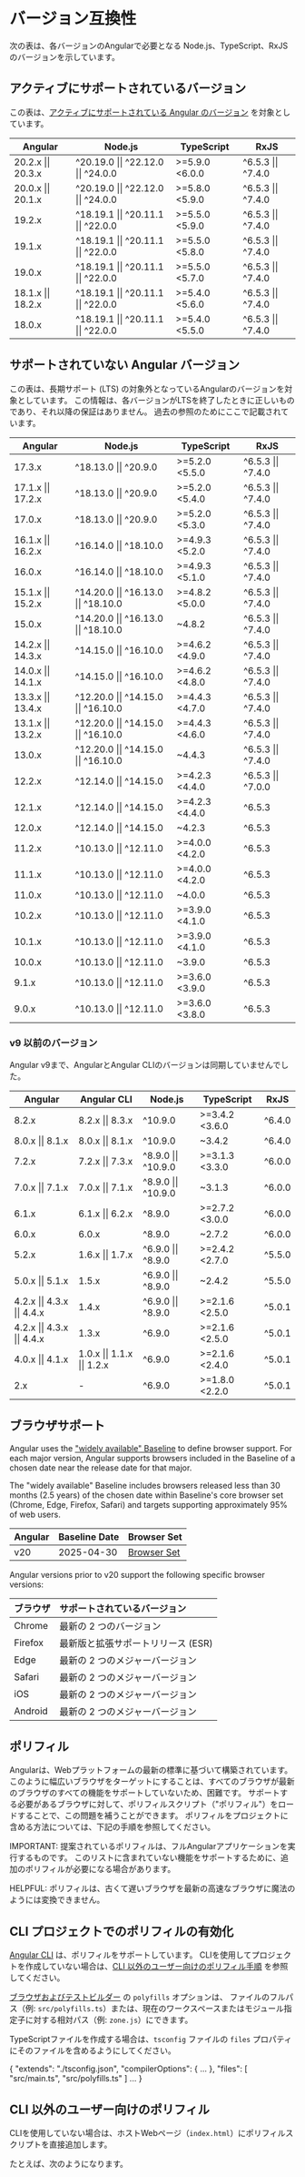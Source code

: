 # バージョン互換性

次の表は、各バージョンのAngularで必要となる 
Node.js、TypeScript、RxJSのバージョンを示しています。

## アクティブにサポートされているバージョン

この表は、[アクティブにサポートされている Angular のバージョン](reference/releases#actively-supported-versions) を対象としています。

| Angular            | Node.js                             | TypeScript     | RxJS               |
| ------------------ | ----------------------------------- | -------------- | ------------------ |
| 20.2.x \|\| 20.3.x | ^20.19.0 \|\| ^22.12.0 \|\| ^24.0.0 | >=5.9.0 <6.0.0 | ^6.5.3 \|\| ^7.4.0 |
| 20.0.x \|\| 20.1.x | ^20.19.0 \|\| ^22.12.0 \|\| ^24.0.0 | >=5.8.0 <5.9.0 | ^6.5.3 \|\| ^7.4.0 |
| 19.2.x             | ^18.19.1 \|\| ^20.11.1 \|\| ^22.0.0 | >=5.5.0 <5.9.0 | ^6.5.3 \|\| ^7.4.0 |
| 19.1.x             | ^18.19.1 \|\| ^20.11.1 \|\| ^22.0.0 | >=5.5.0 <5.8.0 | ^6.5.3 \|\| ^7.4.0 |
| 19.0.x             | ^18.19.1 \|\| ^20.11.1 \|\| ^22.0.0 | >=5.5.0 <5.7.0 | ^6.5.3 \|\| ^7.4.0 |
| 18.1.x \|\| 18.2.x | ^18.19.1 \|\| ^20.11.1 \|\| ^22.0.0 | >=5.4.0 <5.6.0 | ^6.5.3 \|\| ^7.4.0 |
| 18.0.x             | ^18.19.1 \|\| ^20.11.1 \|\| ^22.0.0 | >=5.4.0 <5.5.0 | ^6.5.3 \|\| ^7.4.0 |

## サポートされていない Angular バージョン

この表は、長期サポート (LTS) の対象外となっているAngularのバージョンを対象としています。
この情報は、各バージョンがLTSを終了したときに正しいものであり、それ以降の保証はありません。
過去の参照のためにここで記載されています。

| Angular            | Node.js                              | TypeScript     | RxJS               |
| ------------------ | ------------------------------------ | -------------- | ------------------ |
| 17.3.x             | ^18.13.0 \|\| ^20.9.0                | >=5.2.0 <5.5.0 | ^6.5.3 \|\| ^7.4.0 |
| 17.1.x \|\| 17.2.x | ^18.13.0 \|\| ^20.9.0                | >=5.2.0 <5.4.0 | ^6.5.3 \|\| ^7.4.0 |
| 17.0.x             | ^18.13.0 \|\| ^20.9.0                | >=5.2.0 <5.3.0 | ^6.5.3 \|\| ^7.4.0 |
| 16.1.x \|\| 16.2.x | ^16.14.0 \|\| ^18.10.0               | >=4.9.3 <5.2.0 | ^6.5.3 \|\| ^7.4.0 |
| 16.0.x             | ^16.14.0 \|\| ^18.10.0               | >=4.9.3 <5.1.0 | ^6.5.3 \|\| ^7.4.0 |
| 15.1.x \|\| 15.2.x | ^14.20.0 \|\| ^16.13.0 \|\| ^18.10.0 | >=4.8.2 <5.0.0 | ^6.5.3 \|\| ^7.4.0 |
| 15.0.x             | ^14.20.0 \|\| ^16.13.0 \|\| ^18.10.0 | ~4.8.2         | ^6.5.3 \|\| ^7.4.0 |
| 14.2.x \|\| 14.3.x | ^14.15.0 \|\| ^16.10.0               | >=4.6.2 <4.9.0 | ^6.5.3 \|\| ^7.4.0 |
| 14.0.x \|\| 14.1.x | ^14.15.0 \|\| ^16.10.0               | >=4.6.2 <4.8.0 | ^6.5.3 \|\| ^7.4.0 |
| 13.3.x \|\| 13.4.x | ^12.20.0 \|\| ^14.15.0 \|\| ^16.10.0 | >=4.4.3 <4.7.0 | ^6.5.3 \|\| ^7.4.0 |
| 13.1.x \|\| 13.2.x | ^12.20.0 \|\| ^14.15.0 \|\| ^16.10.0 | >=4.4.3 <4.6.0 | ^6.5.3 \|\| ^7.4.0 |
| 13.0.x             | ^12.20.0 \|\| ^14.15.0 \|\| ^16.10.0 | ~4.4.3         | ^6.5.3 \|\| ^7.4.0 |
| 12.2.x             | ^12.14.0 \|\| ^14.15.0               | >=4.2.3 <4.4.0 | ^6.5.3 \|\| ^7.0.0 |
| 12.1.x             | ^12.14.0 \|\| ^14.15.0               | >=4.2.3 <4.4.0 | ^6.5.3             |
| 12.0.x             | ^12.14.0 \|\| ^14.15.0               | ~4.2.3         | ^6.5.3             |
| 11.2.x             | ^10.13.0 \|\| ^12.11.0               | >=4.0.0 <4.2.0 | ^6.5.3             |
| 11.1.x             | ^10.13.0 \|\| ^12.11.0               | >=4.0.0 <4.2.0 | ^6.5.3             |
| 11.0.x             | ^10.13.0 \|\| ^12.11.0               | ~4.0.0         | ^6.5.3             |
| 10.2.x             | ^10.13.0 \|\| ^12.11.0               | >=3.9.0 <4.1.0 | ^6.5.3             |
| 10.1.x             | ^10.13.0 \|\| ^12.11.0               | >=3.9.0 <4.1.0 | ^6.5.3             |
| 10.0.x             | ^10.13.0 \|\| ^12.11.0               | ~3.9.0         | ^6.5.3             |
| 9.1.x              | ^10.13.0 \|\| ^12.11.0               | >=3.6.0 <3.9.0 | ^6.5.3             |
| 9.0.x              | ^10.13.0 \|\| ^12.11.0               | >=3.6.0 <3.8.0 | ^6.5.3             |

### v9 以前のバージョン

Angular v9まで、AngularとAngular CLIのバージョンは同期していませんでした。

| Angular                     | Angular CLI                 | Node.js             | TypeScript     | RxJS   |
| --------------------------- | --------------------------- | ------------------- | -------------- | ------ |
| 8.2.x                       | 8.2.x \|\| 8.3.x            | ^10.9.0             | >=3.4.2 <3.6.0 | ^6.4.0 |
| 8.0.x \|\| 8.1.x            | 8.0.x \|\| 8.1.x            | ^10.9.0             | ~3.4.2         | ^6.4.0 |
| 7.2.x                       | 7.2.x \|\| 7.3.x            | ^8.9.0 \|\| ^10.9.0 | >=3.1.3 <3.3.0 | ^6.0.0 |
| 7.0.x \|\| 7.1.x            | 7.0.x \|\| 7.1.x            | ^8.9.0 \|\| ^10.9.0 | ~3.1.3         | ^6.0.0 |
| 6.1.x                       | 6.1.x \|\| 6.2.x            | ^8.9.0              | >=2.7.2 <3.0.0 | ^6.0.0 |
| 6.0.x                       | 6.0.x                       | ^8.9.0              | ~2.7.2         | ^6.0.0 |
| 5.2.x                       | 1.6.x \|\| 1.7.x            | ^6.9.0 \|\| ^8.9.0  | >=2.4.2 <2.7.0 | ^5.5.0 |
| 5.0.x \|\| 5.1.x            | 1.5.x                       | ^6.9.0 \|\| ^8.9.0  | ~2.4.2         | ^5.5.0 |
| 4.2.x \|\| 4.3.x \|\| 4.4.x | 1.4.x                       | ^6.9.0 \|\| ^8.9.0  | >=2.1.6 <2.5.0 | ^5.0.1 |
| 4.2.x \|\| 4.3.x \|\| 4.4.x | 1.3.x                       | ^6.9.0              | >=2.1.6 <2.5.0 | ^5.0.1 |
| 4.0.x \|\| 4.1.x            | 1.0.x \|\| 1.1.x \|\| 1.2.x | ^6.9.0              | >=2.1.6 <2.4.0 | ^5.0.1 |
| 2.x                         | -                           | ^6.9.0              | >=1.8.0 <2.2.0 | ^5.0.1 |

## ブラウザサポート

Angular uses the ["widely available" Baseline](https://web.dev/baseline) to define browser
support. For each major version, Angular supports browsers included in the Baseline of a
chosen date near the release date for that major.

The "widely available" Baseline includes browsers released less than 30 months (2.5 years)
of the chosen date within Baseline's core browser set (Chrome, Edge, Firefox, Safari) and
targets supporting approximately 95% of web users.

| Angular | Baseline Date | Browser Set                 |
| ------- | ------------- | --------------------------- |
| v20     | 2025-04-30    | [Browser Set][browsers-v20] |

[browsers-v20]: https://web-platform-dx.github.io/web-features/supported-browsers/?widelyAvailableOnDate=2025-04-30&includeDownstream=false

Angular versions prior to v20 support the following specific browser versions:

| ブラウザ | サポートされているバージョン                          |
| :------ | :------------------------------------------ |
| Chrome  | 最新の 2 つのバージョン                      |
| Firefox | 最新版と拡張サポートリリース (ESR)           |
| Edge    | 最新の 2 つのメジャーバージョン                |
| Safari  | 最新の 2 つのメジャーバージョン                |
| iOS     | 最新の 2 つのメジャーバージョン                |
| Android | 最新の 2 つのメジャーバージョン                |

## ポリフィル

Angularは、Webプラットフォームの最新の標準に基づいて構築されています。
このように幅広いブラウザをターゲットにすることは、すべてのブラウザが最新のブラウザのすべての機能をサポートしていないため、困難です。
サポートする必要があるブラウザに対して、ポリフィルスクリプト（"ポリフィル"）をロードすることで、この問題を補うことができます。
ポリフィルをプロジェクトに含める方法については、下記の手順を参照してください。

IMPORTANT: 提案されているポリフィルは、フルAngularアプリケーションを実行するものです。
このリストに含まれていない機能をサポートするために、追加のポリフィルが必要になる場合があります。

HELPFUL: ポリフィルは、古くて遅いブラウザを最新の高速なブラウザに魔法のようには変換できません。

## CLI プロジェクトでのポリフィルの有効化

[Angular CLI](tools/cli) は、ポリフィルをサポートしています。
CLIを使用してプロジェクトを作成していない場合は、[CLI 以外のユーザー向けのポリフィル手順](#polyfills-for-non-cli-users) を参照してください。

[ブラウザおよびテストビルダー](tools/cli/cli-builder) の `polyfills` オプションは、
ファイルのフルパス（例: `src/polyfills.ts`）または、現在のワークスペースまたはモジュール指定子に対する相対パス（例: `zone.js`）にできます。

TypeScriptファイルを作成する場合は、`tsconfig` ファイルの `files` プロパティにそのファイルを含めるようにしてください。

<docs-code language="json">
{
  "extends": "./tsconfig.json",
  "compilerOptions": {
    ...
  },
  "files": [
    "src/main.ts",
    "src/polyfills.ts"
  ]
  ...
}
</docs-code>

## CLI 以外のユーザー向けのポリフィル

CLIを使用していない場合は、ホストWebページ（`index.html`）にポリフィルスクリプトを直接追加します。

たとえば、次のようになります。

<docs-code header="src/index.html" language="html">
<!-- pre-zone ポリフィル -->
<script src="node_modules/core-js/client/shim.min.js"></script>
<script>
  /**
   * いくつかの非同期アクティビティのゾーンインターセプトを無効にすることができるゾーンフラグを構成できます。
   * これらのオプションは、開始パフォーマンスを向上させるためだけに使用してください。
   * 追跡が難しいバグが発生する可能性があるため、どのような操作を行っているのかを理解している場合にのみ使用してください。
   */
  // __Zone_disable_requestAnimationFrame = true; // requestAnimationFrame のパッチを無効にする
  // __Zone_disable_on_property = true; // onclick などの onProperty のパッチを無効にする
  // __zone_symbol__UNPATCHED_EVENTS = ['scroll', 'mousemove']; // 指定したイベント名のパッチを無効にする
  /*
   * Edge 開発者ツールでは、addEventListener も zone.js によってラップされます。
   * 次のフラグを使用すると、Edge に対する zone.js のパッチをバイパスできます。
   */
  // __Zone_enable_cross_context_check = true;
</script>
<!-- Angular で必要な zone.js -->
<script src="node_modules/zone.js/bundles/zone.umd.js"></script>
<!-- アプリケーションポリフィル -->
</docs-code>

